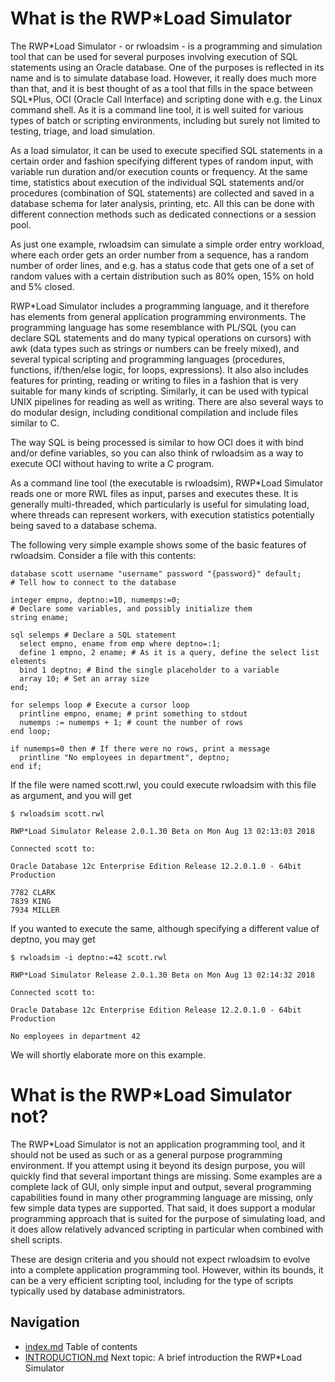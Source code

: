 # What is the RWP*Load Simulator
The RWP\*Load Simulator - or rwloadsim - is a programming and simulation 
tool that can be used for several purposes involving execution of SQL 
statements using an Oracle database.
One of the purposes is reflected in its name and is to simulate database load.
However, it really does much more than that, and it is best thought of 
as a tool that fills in the space between SQL\*Plus, OCI (Oracle Call Interface)
and scripting done with e.g. the Linux command shell.
As it is a command line tool, it is well suited for various types of 
batch or scripting environments, including but surely not limited to 
testing, triage, and load simulation. 

As a load simulator, it can be used to execute specified SQL statements 
in a certain order and fashion specifying different types of random 
input, with variable run duration and/or execution counts or frequency.
At the same time, statistics about execution of the individual SQL 
statements and/or procedures (combination of SQL statements) are 
collected and saved in a database schema for later analysis, printing, 
etc.
All this can be done with different connection methods such as 
dedicated connections or a session pool.

As just one example, rwloadsim can simulate a simple order entry 
workload, where each order gets an order number from a sequence, has a 
random number of order lines, and e.g. has a status code that gets one 
of a set of random values with a certain distribution such as 80% open, 
15% on hold and 5% closed.

RWP\*Load Simulator includes a programming language, and it therefore 
has elements from general application programming environments.
The programming language has some resemblance with PL/SQL (you can 
declare SQL statements and do many typical operations on cursors) with 
awk (data types such as strings or numbers can be freely mixed), and 
several typical scripting and programming languages (procedures, functions, 
if/then/else logic, for loops, expressions).
It also also includes features for printing, reading or writing to 
files in a fashion that is very suitable for many kinds of scripting.
Similarly, it can be used with typical UNIX pipelines for reading as 
well as writing.
There are also several ways to do modular design, including conditional 
compilation and include files similar to C.

The way SQL is being processed is similar to how OCI does it with bind 
and/or define variables, so you can also think of rwloadsim as a way to 
execute OCI without having to write a C program.

As a command line tool (the executable is rwloadsim), RWP\*Load 
Simulator reads one or more RWL files as input, parses and executes 
these.
It is generally multi-threaded, which particularly is useful for 
simulating load, where threads can represent workers, with execution 
statistics potentially being saved to a database schema.

The following very simple example shows some of the basic features of 
rwloadsim.
Consider a file with this contents:
```
database scott username "username" password "{password}" default;
# Tell how to connect to the database

integer empno, deptno:=10, numemps:=0;
# Declare some variables, and possibly initialize them
string ename;

sql selemps # Declare a SQL statement
  select empno, ename from emp where deptno=:1;
  define 1 empno, 2 ename; # As it is a query, define the select list elements
  bind 1 deptno; # Bind the single placeholder to a variable
  array 10; # Set an array size
end;

for selemps loop # Execute a cursor loop
  printline empno, ename; # print something to stdout
  numemps := numemps + 1; # count the number of rows
end loop;

if numemps=0 then # If there were no rows, print a message
  printline "No employees in department", deptno;
end if;
```
If the file were named scott.rwl, you could execute rwloadsim with this file as argument,
and you will get
```
$ rwloadsim scott.rwl

RWP*Load Simulator Release 2.0.1.30 Beta on Mon Aug 13 02:13:03 2018

Connected scott to:

Oracle Database 12c Enterprise Edition Release 12.2.0.1.0 - 64bit 
Production

7782 CLARK
7839 KING
7934 MILLER
```
If you wanted to execute the same, although specifying a different 
value of deptno, you may get
```
$ rwloadsim -i deptno:=42 scott.rwl

RWP*Load Simulator Release 2.0.1.30 Beta on Mon Aug 13 02:14:32 2018

Connected scott to:

Oracle Database 12c Enterprise Edition Release 12.2.0.1.0 - 64bit 
Production

No employees in department 42
```
We will shortly elaborate more on this example.
# What is the RWP\*Load Simulator not?

The RWP\*Load Simulator is not an application programming tool, and it 
should not be used as such or as a general purpose programming 
environment.
If you attempt using it beyond its design purpose, you will quickly 
find that several important things are missing.
Some examples are a complete lack of GUI, only simple input and output, 
several programming capabilities found in many other programming 
language are missing, only few simple data types are supported.
That said, it does support a modular programming approach that is 
suited for the purpose of simulating load, and it does allow relatively 
advanced scripting in particular when combined with shell scripts.

These are design criteria and you should not expect rwloadsim to evolve 
into a complete application programming tool.
However, within its bounds, it can be a very efficient scripting tool,
including for the type of scripts typically used by database administrators.

## Navigation
* [index.md](index.md#rwpload-simulator-users-guide) Table of contents
* [INTRODUCTION.md](INTRODUCTION.md) Next topic: A brief introduction the RWP*Load Simulator
